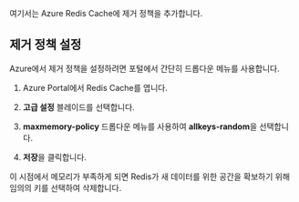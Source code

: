 여기서는 Azure Redis Cache에 제거 정책을 추가합니다.

## <a name="set-an-eviction-policy"></a>제거 정책 설정

Azure에서 제거 정책을 설정하려면 포털에서 간단히 드롭다운 메뉴를 사용합니다.

1. Azure Portal에서 Redis Cache를 엽니다.

1. **고급 설정** 블레이드를 선택합니다.

1. **maxmemory-policy** 드롭다운 메뉴를 사용하여 **allkeys-random**을 선택합니다.

1. **저장**을 클릭합니다. 

이 시점에서 메모리가 부족하게 되면 Redis가 새 데이터를 위한 공간을 확보하기 위해 임의의 키를 선택하여 삭제합니다.